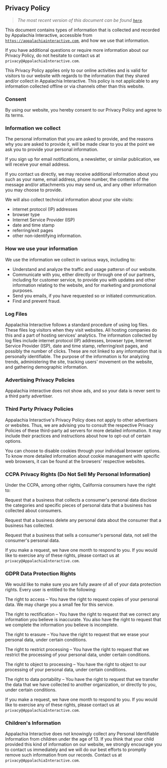 ## Privacy Policy

> *The most recent version of this document can be found [`here`](https://appalachiainteractive.com/legal/privacy-policy).*

This document contains types of information that is collected and recorded by Appalachia Interactive, accessible from [`https://appalachiainteractive.com`](https://appalachiainteractive.com), and how we use that information.  

If you have additional questions or require more information about our Privacy Policy, do not hesitate to contact us at `privacy@AppalachiaInteractive.com`.  

This Privacy Policy applies only to our online activities and is valid for visitors to our website with regards to the information that they shared and/or collect in Appalachia Interactive. This policy is not applicable to any information collected offline or via channels other than this website.  

### Consent

By using our website, you hereby consent to our Privacy Policy and agree to its terms.

### Information we collect

The personal information that you are asked to provide, and the reasons why you are asked to provide it, will be made clear to you at the point we ask you to provide your personal information.

If you sign up for email notifications, a newsletter, or similar publication, we will receive your email address.

If you contact us directly, we may receive additional information about you such as your name, email address, phone number, the contents of the message and/or attachments you may send us, and any other information you may choose to provide.

We will also collect technical information about your site visits:

- internet protocol (IP) addresses
- browser type
- Internet Service Provider (ISP)
- date and time stamp
- referring/exit pages
- other non-identifying information.

### How we use your information

We use the information we collect in various ways, including to:

- Understand and analyze the traffic and usage pattersn of our website.
- Communicate with you, either directly or through one of our partners, including for customer service, to provide you with updates and other information relating to the website, and for marketing and promotional purposes.
- Send you emails, if you have requested so or initiated communication.
- Find and prevent fraud.

### Log Files

Appalachia Interactive follows a standard procedure of using log files. These files log visitors when they visit websites. All hosting companies do this and a part of hosting services' analytics. The information collected by log files include internet protocol (IP) addresses, browser type, Internet Service Provider (ISP), date and time stamp, referring/exit pages, and possibly the number of clicks. These are not linked to any information that is personally identifiable. The purpose of the information is for analyzing trends, administering the site, tracking users' movement on the website, and gathering demographic information.

### Advertising Privacy Policies

Appalachia interactive does not show ads, and so your data is never sent to a third party advertiser.

### Third Party Privacy Policies

Appalachia Interactive's Privacy Policy does not apply to other advertisers or websites. Thus, we are advising you to consult the respective Privacy Policies of these third-party ad servers for more detailed information. It may include their practices and instructions about how to opt-out of certain options.

You can choose to disable cookies through your individual browser options. To know more detailed information about cookie management with specific web browsers, it can be found at the browsers' respective websites.

### CCPA Privacy Rights (Do Not Sell My Personal Information)

Under the CCPA, among other rights, California consumers have the right to:

Request that a business that collects a consumer's personal data disclose the categories and specific pieces of personal data that a business has collected about consumers.

Request that a business delete any personal data about the consumer that a business has collected.

Request that a business that sells a consumer's personal data, not sell the consumer's personal data.

If you make a request, we have one month to respond to you. If you would like to exercise any of these rights, please contact us at `privacy@AppalachiaInteractive.com`.

### GDPR Data Protection Rights

We would like to make sure you are fully aware of all of your data protection rights. Every user is entitled to the following:

The right to access – You have the right to request copies of your personal data. We may charge you a small fee for this service.

The right to rectification – You have the right to request that we correct any information you believe is inaccurate. You also have the right to request that we complete the information you believe is incomplete.

The right to erasure – You have the right to request that we erase your personal data, under certain conditions.

The right to restrict processing – You have the right to request that we restrict the processing of your personal data, under certain conditions.

The right to object to processing – You have the right to object to our processing of your personal data, under certain conditions.

The right to data portability – You have the right to request that we transfer the data that we have collected to another organization, or directly to you, under certain conditions.

If you make a request, we have one month to respond to you. If you would like to exercise any of these rights, please contact us at `privacy@AppalachiaInteractive.com`.

### Children's Information

Appalachia Interactive does not knowingly collect any Personal Identifiable Information from children under the age of 13. If you think that your child provided this kind of information on our website, we strongly encourage you to contact us immediately and we will do our best efforts to promptly remove such information from our records.  Contact us at `privacy@AppalachiaInteractive.com`.
